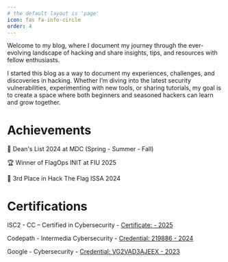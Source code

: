 ```yaml
---
# the default layout is 'page'
icon: fas fa-info-circle
order: 4
---
```

Welcome to my blog, where I document my journey through the ever-evolving landscape of hacking and share insights, tips, and resources with fellow enthusiasts.

I started this blog as a way to document my experiences, challenges, and discoveries in hacking. Whether I’m diving into the latest security vulnerabilities, experimenting with new tools, or sharing tutorials, my goal is to create a space where both beginners and seasoned hackers can learn and grow together.

# Achievements
🦈  Dean's List 2024 at MDC (Spring - Summer - Fall)

🏆  Winner of FlagOps INIT at FIU 2025

🥉  3rd Place in Hack The Flag ISSA 2024
# Certifications
ISC2 - CC – Certified in Cybersecurity - [Certificate: - 2025](/)

Codepath - Intermedia Cybersecurity - [Credential: 219886 - 2024](https://drive.google.com/file/d/1yQm0ELcAhqzJYg3GDKOjL8MBtrKTjrv2/view?usp=sharing)

Google - Cybersecurity - [Credential: VG2VAD3AJEEX - 2023](https://drive.google.com/file/d/1FygBvxLnTAVakfteoXvAEF7CVVuZtYFs/view?usp=sharing)
